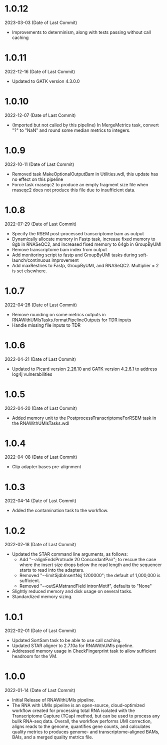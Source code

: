 # 1.0.12
2023-03-03 (Date of Last Commit)

* Improvements to determinism, along with tests passing without call caching

# 1.0.11
2022-12-16 (Date of Last Commit)

* Updated to GATK version 4.3.0.0

# 1.0.10
2022-12-07 (Date of Last Commit)

* (Imported but not called by this pipeline) In MergeMetrics task, convert \"?\" to \"NaN\" and round some median metrics to integers.

# 1.0.9
2022-10-11 (Date of Last Commit)

* Removed task MakeOptionalOutputBam in Utilities.wdl, this update has no effect on this pipeline
* Force task rnaseqc2 to produce an empty fragment size file when rnaseqc2 does not produce this file due to insufficient data.

# 1.0.8
2022-07-29 (Date of Last Commit)

* Specify the RSEM post-processed transcriptome bam as output
* Dynamically allocate memory in Fastp task, increase fixed memory to 8gb in RNASeQC2, and increased fixed memory to 64gb in GroupByUMI
* Remove transcriptome bam index from output
* Add monitoring script to fastp and GroupByUMI tasks during soft-launch/continuous improvement
* Add maxRestries to Fastp, GroupByUMI, and RNASeQC2. Multiplier = 2 is set elsewhere.


# 1.0.7
2022-04-26 (Date of Last Commit)

* Remove rounding on some metrics outputs in RNAWithUMIsTasks.formatPipelineOutputs for TDR inputs
* Handle missing file inputs to TDR

# 1.0.6
2022-04-21 (Date of Last Commit)

* Updated to Picard version 2.26.10 and GATK version 4.2.6.1 to address log4j vulnerabilities

# 1.0.5
2022-04-20 (Date of Last Commit)

* Added memory unit to the PostprocessTranscriptomeForRSEM task in the RNAWithUMIsTasks.wdl

# 1.0.4
2022-04-08 (Date of Last Commit)

* Clip adapter bases pre-alignment

# 1.0.3
2022-04-14 (Date of Last Commit)

* Added the contamination task to the workflow.

# 1.0.2
2022-02-18 (Date of Last Commit)

* Updated the STAR command line arguments, as follows:
    * Add \"--alignEndsProtrude 20 ConcordantPair\"; to rescue the case where the insert size drops below the read length and the sequencer starts to read into the adapters.
    * Removed \"--limitSjdbInsertNsj 1200000\"; the default of 1,000,000 is sufficient.
    * Removed \"--outSAMstrandField intronMotif\", defaults to \"None\"
* Slightly reduced memory and disk usage on several tasks.
* Standardized memory sizing.

# 1.0.1
2022-02-01 (Date of Last Commit)

* Updated SortSam task to be able to use call caching.
* Updated STAR aligner to 2.7.10a for RNAWithUMIs pipeline.
* Addressed memory usage in CheckFingerprint task to allow sufficient headroom for the VM.

# 1.0.0
2022-01-14 (Date of Last Commit)

* Initial Release of RNAWithUMIs pipeline.
* The RNA with UMIs pipeline is an open-source, cloud-optimized workflow created for processing total RNA isolated with the Transcriptome Capture (TCap) method, but can be used to process any bullk RNA-seq data. Overall, the workflow performs UMI correction, aligns reads to the genome, quantifies gene counts, and calculates quality metrics to produces genome- and transcriptome-aligned BAMs, BAIs, and a merged quality metrics file.


